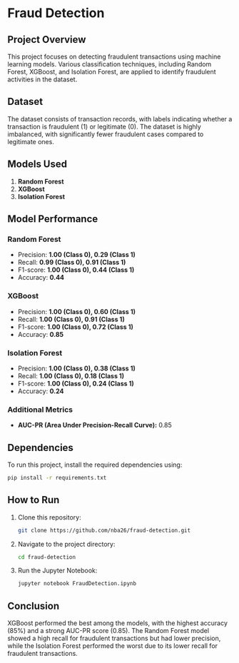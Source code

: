 # Fraud Detection

## Project Overview
This project focuses on detecting fraudulent transactions using machine learning models. Various classification techniques, including Random Forest, XGBoost, and Isolation Forest, are applied to identify fraudulent activities in the dataset.

## Dataset
The dataset consists of transaction records, with labels indicating whether a transaction is fraudulent (1) or legitimate (0). The dataset is highly imbalanced, with significantly fewer fraudulent cases compared to legitimate ones.

## Models Used
1. **Random Forest**
2. **XGBoost**
3. **Isolation Forest**

## Model Performance

### Random Forest
- Precision: **1.00 (Class 0), 0.29 (Class 1)**
- Recall: **0.99 (Class 0), 0.91 (Class 1)**
- F1-score: **1.00 (Class 0), 0.44 (Class 1)**
- Accuracy: **0.44**

### XGBoost
- Precision: **1.00 (Class 0), 0.60 (Class 1)**
- Recall: **1.00 (Class 0), 0.91 (Class 1)**
- F1-score: **1.00 (Class 0), 0.72 (Class 1)**
- Accuracy: **0.85**

### Isolation Forest
- Precision: **1.00 (Class 0), 0.38 (Class 1)**
- Recall: **1.00 (Class 0), 0.18 (Class 1)**
- F1-score: **1.00 (Class 0), 0.24 (Class 1)**
- Accuracy: **0.24**

### Additional Metrics
- **AUC-PR (Area Under Precision-Recall Curve):** 0.85

## Dependencies
To run this project, install the required dependencies using:
```bash
pip install -r requirements.txt
```

## How to Run
1. Clone this repository:
   ```bash
   git clone https://github.com/nba26/fraud-detection.git
   ```
2. Navigate to the project directory:
   ```bash
   cd fraud-detection
   ```
3. Run the Jupyter Notebook:
   ```bash
   jupyter notebook FraudDetection.ipynb
   ```

## Conclusion
XGBoost performed the best among the models, with the highest accuracy (85%) and a strong AUC-PR score (0.85). The Random Forest model showed a high recall for fraudulent transactions but had lower precision, while the Isolation Forest performed the worst due to its lower recall for fraudulent transactions.

